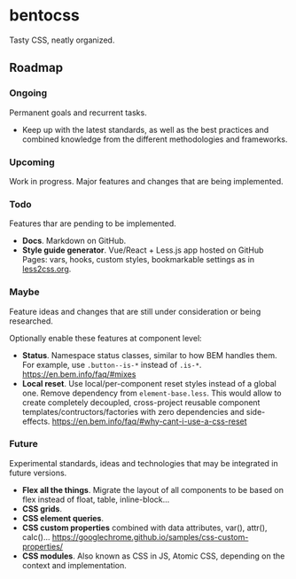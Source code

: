 # bentocss

Tasty CSS, neatly organized.

## Roadmap

### Ongoing

Permanent goals and recurrent tasks.

- Keep up with the latest standards, as well as the best practices and combined knowledge from the different methodologies and frameworks.

### Upcoming

Work in progress. Major features and changes that are being implemented. 

### Todo

Features thar are pending to be implemented.

- **Docs**. Markdown on GitHub.
- **Style guide generator**. Vue/React + Less.js app hosted on GitHub Pages: vars, hooks, custom styles, bookmarkable settings as in [less2css.org](http://less2css.org/).

### Maybe

Feature ideas and changes that are still under consideration or being researched.

Optionally enable these features at component level:

- **Status**. Namespace status classes, similar to how BEM handles them. For example, use `.button--is-*` instead of `.is-*`. <https://en.bem.info/faq/#mixes>
- **Local reset**. Use local/per-component reset styles instead of a global one. Remove dependency from `element-base.less`. This would allow to create completely decoupled, cross-project reusable component templates/contructors/factories with zero dependencies and side-effects. <https://en.bem.info/faq/#why-cant-i-use-a-css-reset> 

### Future

Experimental standards, ideas and technologies that may be integrated in future versions.

- **Flex all the things**. Migrate the layout of all components to be based on flex instead of float, table, inline-block...
- **CSS grids**.
- **CSS element queries**.
- **CSS custom properties** combined with data attributes, var(), attr(), calc()... <https://googlechrome.github.io/samples/css-custom-properties/>
- **CSS modules**. Also known as CSS in JS, Atomic CSS, depending on the context and implementation.